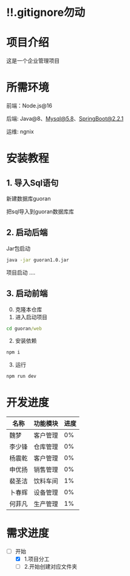 # ‼️.gitignore勿动

# 项目介绍

这是一个企业管理项目

# 所需环境

前端：Node.js@16

后端: Java@8、Mysql@5.8、SpringBoot@2.2.1

运维: ngnix

# 安装教程

## 1. 导入Sql语句

新建数据库guoran

把sql导入到guoran数据库库

## 2. 启动后端

Jar包启动

```sh
java -jar guoran1.0.jar
```

项目启动
....

## 3. 启动前端

0. 克隆本仓库
1. 进入启动项目

```cmd
cd guoran/web
```

2. 安装依赖

```cmd
npm i
```

3. 运行

```cmd
npm run dev
```

# 开发进度


| 名称   | 功能模块 | 进度 |
|-----|--| --- |
| 魏梦 | 客户管理 | 0% |
| 李少锋 | 仓库管理 | 0%  |
| 杨震乾 | 客户管理 | 0%  |
| 申优扬 | 销售管理 | 0%  |
| 裴圣洁 | 饮料车间 | 1%  |
| 卜春辉 | 设备管理 | 0%  |
| 何菲凡 | 生产管理 | 1%  |

# 需求进度

- [ ] 开始
  - [X] 1.项目分工
  - [ ] 2.开始创建对应文件夹
